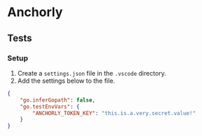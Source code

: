 # Anchorly

## Tests

### Setup

1. Create a `settings.json` file in the `.vscode` directory.
2. Add the settings below to the file.

```json
{
    "go.inferGopath": false,
    "go.testEnvVars": {
        "ANCHORLY_TOKEN_KEY": "this.is.a.very.secret.value!"
    }
}
```
